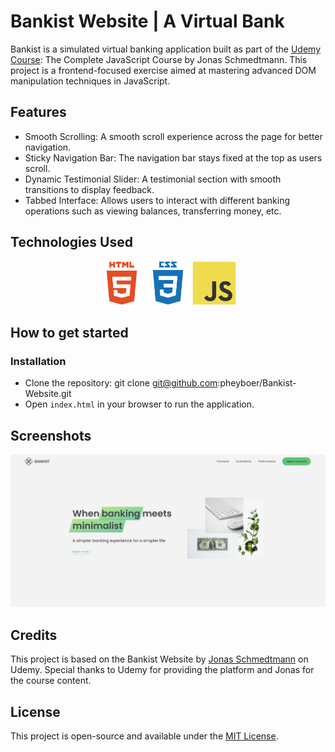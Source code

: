 # Bankist Website | A Virtual Bank

Bankist is a simulated virtual banking application built as part of the [Udemy Course](https://www.udemy.com/course/the-complete-javascript-course/): The Complete JavaScript Course by Jonas Schmedtmann. This project is a frontend-focused exercise aimed at mastering advanced DOM manipulation techniques in JavaScript.

## Features
- Smooth Scrolling: A smooth scroll experience across the page for better navigation.
- Sticky Navigation Bar: The navigation bar stays fixed at the top as users scroll.
- Dynamic Testimonial Slider: A testimonial section with smooth transitions to display feedback.
- Tabbed Interface: Allows users to interact with different banking operations such as viewing balances, transferring money, etc.

## Technologies Used
<p align="center">
<img src="https://github.com/devicons/devicon/blob/master/icons/html5/html5-plain-wordmark.svg" alt="html5"  width="70" height="70"/>
<img src="https://github.com/devicons/devicon/blob/master/icons/css3/css3-plain-wordmark.svg" alt="css3" width="70" height="70"/>
<img src="https://github.com/devicons/devicon/blob/master/icons/javascript/javascript-original.svg" alt="javascript" width="70" height="70"/>
</p>

## How to get started

### Installation
- Clone the repository: git clone git@github.com:pheyboer/Bankist-Website.git
- Open ```index.html``` in your browser to run the application.

## Screenshots

![Home Page](https://github.com/pheyboer/Bankist-Website/blob/main/img/bankistwebsite.png)

## Credits
This project is based on the Bankist Website by [Jonas Schmedtmann](https://www.udemy.com/course/the-complete-javascript-course/) on Udemy. Special thanks to Udemy for providing the platform and Jonas for the course content.

## License
This project is open-source and available under the [MIT License](https://opensource.org/licenses/MIT).